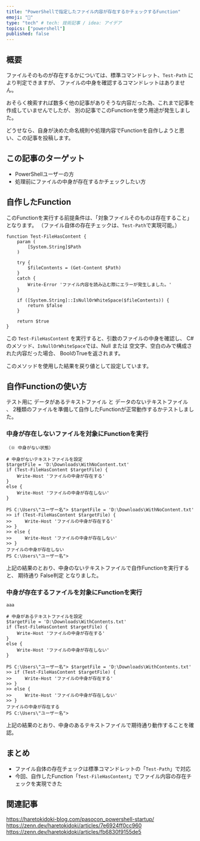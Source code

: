 ```yaml
---
title: "PowerShellで指定したファイル内容が存在するかチェックするFunction"
emoji: "👻"
type: "tech" # tech: 技術記事 / idea: アイデア
topics: ["powershell"]
published: false
---
```

## 概要

ファイルそのものが存在するかについては、標準コマンドレット、`Test-Path` により判定できますが、
ファイルの中身を確認するコマンドレットはありません。

おそらく検索すれば数多く他の記事がありそうな内容だった為、これまで記事を作成していませんでしたが、
別の記事でこのFunctionを使う用途が発生しました。

どうせなら、自身が決めた命名規則や処理内容でFunctionを自作しようと思い、この記事を投稿します。

## この記事のターゲット

- PowerShellユーザーの方
- 処理前にファイルの中身が存在するかチェックしたい方

## 自作したFunction

このFunctionを実行する前提条件は、「対象ファイルそのものは存在すること」となります。
（ファイル自体の存在チェックは、`Test-Path`で実現可能。）

```powershell:Test-FileHasContent
function Test-FileHasContent {
    param (
        [System.String]$Path
    )

    try {
        $fileContents = (Get-Content $Path)
    }
    catch {
        Write-Error 'ファイル内容を読み込む際にエラーが発生しました。'
    }

    if ([System.String]::IsNullOrWhiteSpace($fileContents)) {
        return $false
    }
    
    return $true
}
```

この `Test-FileHasContent` を実行すると、引数のファイルの中身を確認し、
C#のメソッド、`IsNullOrWhiteSpace`では、Null または 空文字、空白のみで構成された内容だった場合、
BoolのTrueを返されます。

このメソッドを使用した結果を戻り値として設定しています。

## 自作Functionの使い方

テスト用に データがあるテキストファイル と データのないテキストファイル 、
2種類のファイルを準備して自作したFunctionが正常動作するかテストしました。

### 中身が存在しないファイルを対象にFunctionを実行

```:中身のないテキストファイル「D:\Downloads\WithNoContent.txt」
（※ 中身がない状態）
```

```powershell:検証したコード（コンテンツなしパターン）
# 中身がないテキストファイルを設定
$targetFile = 'D:\Downloads\WithNoContent.txt'
if (Test-FileHasContent $targetFile) {
    Write-Host 'ファイルの中身が存在する'
}
else {
    Write-Host 'ファイルの中身が存在しない'
}
```

```powershell:実際の実行結果
PS C:\Users\"ユーザー名"> $targetFile = 'D:\Downloads\WithNoContent.txt'
>> if (Test-FileHasContent $targetFile) {
>>     Write-Host 'ファイルの中身が存在する'
>> }
>> else {
>>     Write-Host 'ファイルの中身が存在しない'
>> }
ファイルの中身が存在しない
PS C:\Users\"ユーザー名">
```

上記の結果のとおり、中身のないテキストファイルで自作Functionを実行すると、
期待通り False判定 となりました。

### 中身が存在するファイルを対象にFunctionを実行

```:中身のあるテキストファイル「D:\Downloads\WithContents.txt」
aaa
```

```powershell:検証したコード（コンテンツありパターン）
# 中身があるテキストファイルを設定
$targetFile = 'D:\Downloads\WithContents.txt'
if (Test-FileHasContent $targetFile) {
    Write-Host 'ファイルの中身が存在する'
}
else {
    Write-Host 'ファイルの中身が存在しない'
}
```

```powershell:実際の実行結果
PS C:\Users\"ユーザー名"> $targetFile = 'D:\Downloads\WithContents.txt'
>> if (Test-FileHasContent $targetFile) {
>>     Write-Host 'ファイルの中身が存在する'
>> }
>> else {
>>     Write-Host 'ファイルの中身が存在しない'
>> }
ファイルの中身が存在する
PS C:\Users\"ユーザー名">
```

上記の結果のとおり、中身のあるテキストファイルで期待通り動作することを確認。

## まとめ

- ファイル自体の存在チェックは標準コマンドレットの「`Test-Path`」で対応
- 今回、自作したFunction「`Test-FileHasContent`」でファイル内容の存在チェックを実現できた

## 関連記事

https://haretokidoki-blog.com/pasocon_powershell-startup/
https://zenn.dev/haretokidoki/articles/7e6924ff0cc960
https://zenn.dev/haretokidoki/articles/fb6830f9155de5
